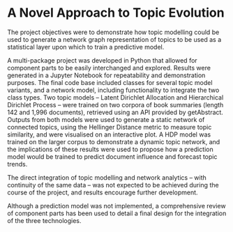 # A Novel Approach to Topic Evolution
The project objectives were to demonstrate how topic modelling could be used to generate a network graph representation of topics to be used as a statistical layer upon which to train a predictive model. 

A multi-package project was developed in Python that allowed for component parts to be easily interchanged and explored. Results were generated in a Jupyter Notebook for repeatability and demonstration purposes. The final code base included classes for several topic model variants, and a network model, including functionality to integrate the two class types. Two topic models – Latent Dirichlet Allocation and Hierarchical Dirichlet Process – were trained on two corpora of book summaries (length 142 and 1,996 documents), retrieved using an API provided by getAbstract. Outputs from both models were used to generate a static network of connected topics, using the Hellinger Distance metric to measure topic similarity, and were visualised on an interactive plot. A HDP model was trained on the larger corpus to demonstrate a dynamic topic network, and the implications of these results were used to propose how a prediction model would be trained to predict document influence and forecast topic trends. 

The direct integration of topic modelling and network analytics – with continuity of the same data – was not expected to be achieved during the course of the project, and results encourage further development. 

Although a prediction model was not implemented, a comprehensive review of component parts has been used to detail a final design for the integration of the three technologies.
